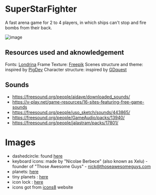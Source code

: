 # SuperStarFighter
A fast arena game for 2 to 4 players, in which ships can't stop and fire bombs from their back.

![image](https://img.itch.zone/aW1nLzE2MDQ3ODMucG5n/original/wy1zK%2F.png)



## Resources used and aknowledgement

Fonts: [Londrina](https://www.dafont.com/it/londrina.font?l[]=10&l[]=1)
Frame Texture: [Freepik](https://www.freepik.com/free-photos-vectors/frame)
Scenes structure and theme: inspired by [PigDev](https://pigdev.itch.io/)
Character structure: inspired by [GDquest](https://www.youtube.com/channelavalaible/UCxboW7x0jZqFdvMdCFKTMsQ)

## Sounds
- https://freesound.org/people/aidave/downloaded_sounds/
- https://v-play.net/game-resources/16-sites-featuring-free-game-sounds
- https://freesound.org/people/uso_sketch/sounds/443865/
- https://freesound.org/people/GameAudio/packs/13940/
- https://freesound.org/people/jalastram/packs/17801/


# Images
- dashedcircle: found [here](https://www.flaticon.com/free-icon/dashed-circle_105113)
- keyboard icons: made by "Nicolae Berbece" (also known as Xelu) - founder of "Those Awesome Guys" - nick@thoseawesomeguys.com
- planets: [here](https://opengameart.org/content/big-space-gun-free-pixel-art-graphics-for-your-game-0)
- tiny planets : [here](https://opengameart.org/content/pixel-planets)
- icon lock : [here](https://icons8.com/icon/set/lock/all)
- icons got from [icons8](https://icons8.com) website
